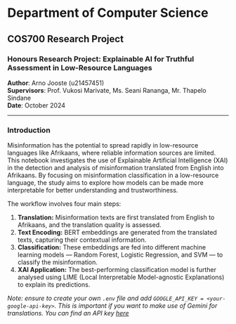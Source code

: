 # Department of Computer Science

## COS700 Research Project

### Honours Research Project: Explainable AI for Truthful Assessment in Low-Resource Languages

**Author**: Arno Jooste (u21457451)  
**Supervisors**: Prof. Vukosi Marivate, Ms. Seani Rananga, Mr. Thapelo Sindane  
**Date**: October 2024  

---

### Introduction

Misinformation has the potential to spread rapidly in low-resource languages like Afrikaans, where reliable information sources are limited. This notebook investigates the use of Explainable Artificial Intelligence (XAI) in the detection and analysis of misinformation translated from English into Afrikaans. By focusing on misinformation classification in a low-resource language, the study aims to explore how models can be made more interpretable for better understanding and trustworthiness.

The workflow involves four main steps:

1. **Translation:** Misinformation texts are first translated from English to Afrikaans, and the translation quality is assessed.
2. **Text Encoding:** BERT embeddings are generated from the translated texts, capturing their contextual information.
3. **Classification:** These embeddings are fed into different machine learning models — Random Forest, Logistic Regression, and SVM — to classify the misinformation.
4. **XAI Application:** The best-performing classification model is further analysed using LIME (Local Interpretable Model-agnostic Explanations) to explain its predictions.

_Note: ensure to create your own `.env` file and add `GOOGLE_API_KEY = <your-google-api-key>`. This is important if you want to make use of Gemini for translations. You can find an API key [here](https://ai.google.dev/gemini-api/docs/api-key?authuser=2)_

